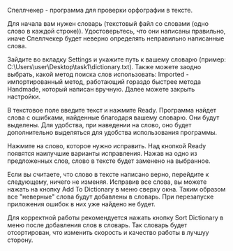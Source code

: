 Спеллчекер - программа для проверки орфографии в тексте.

Для начала вам нужен словарь (текстовый файл со словами (одно слово в каждой строке)). Удостоверьтесь, что они написаны правильно, иначе Спеллчекер будет неверно определять неправильно написанные слова.

Зайдите во вкладку Settings и укажите путь к вашему словарю (пример: C:\Users\user\Desktop\task1\dictionary.txt). Также можете заодно выбрать, какой метод поиска слов использовать: Imported - импортированный метод, работающий гораздо быстрее метода Handmade, который написан вручную. Далее можете закрыть настройки.

В текстовое поле введите текст и нажмите Ready. Программа найдет слова с ошибками, найденные благодаря вашему словарю. Они будут выделены. Для удобства, при наведении на слово, оно будет дополнительно выделяться для удобства использования программы.

Нажмите на слово, которое нужно исправить. Над кнопкой Ready появятся наилучшие варианты исправления. Нажав на одно из предложенных слов, слово в тексте будет заменено на выбранное.

Если вы считаете, что слово в тексте написано верно, перейдите к следующему, ничего не изменяя. Исправив все слова, вы можете нажать на кнопку Add To Dictionary в меню сверху окна. Таким образом все "неверные" слова будут добавлены в словарь. При перезапуске приложения ошибок в них уже найдено не будет.

Для корректной работы рекомендуется нажать кнопку Sort Dictionary в меню после добавления слов в словарь. Так словарь будет отсортирован, что изменить скорость и качество работы в лучшуу сторону.
